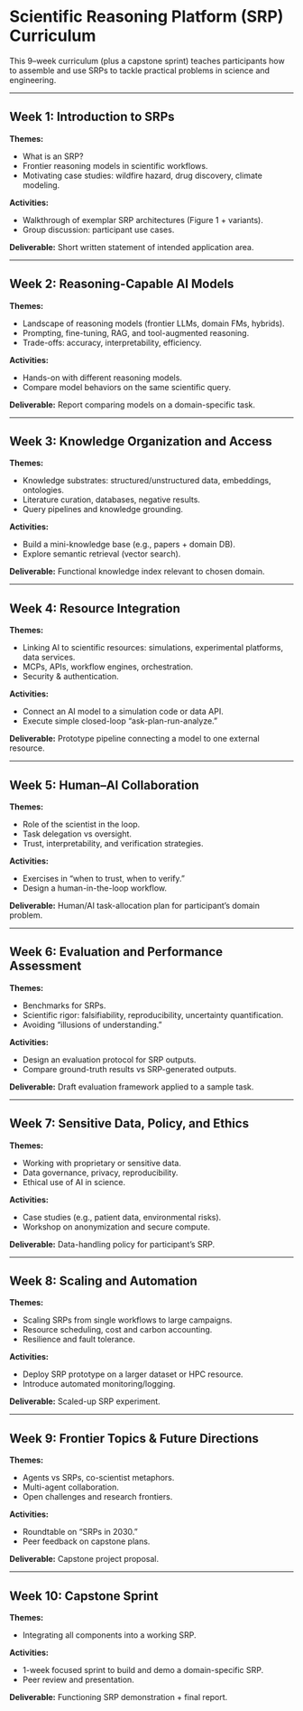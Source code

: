 # Scientific Reasoning Platform (SRP) Curriculum

This 9–week curriculum (plus a capstone sprint) teaches participants how to assemble and
use SRPs to tackle practical problems in science and engineering.

---

## Week 1: Introduction to SRPs
**Themes:**
- What is an SRP?
- Frontier reasoning models in scientific workflows.
- Motivating case studies: wildfire hazard, drug discovery, climate modeling.

**Activities:**
- Walkthrough of exemplar SRP architectures (Figure 1 + variants).
- Group discussion: participant use cases.

**Deliverable:** Short written statement of intended application area.

---

## Week 2: Reasoning-Capable AI Models
**Themes:**
- Landscape of reasoning models (frontier LLMs, domain FMs, hybrids).
- Prompting, fine-tuning, RAG, and tool-augmented reasoning.
- Trade-offs: accuracy, interpretability, efficiency.

**Activities:**
- Hands-on with different reasoning models.
- Compare model behaviors on the same scientific query.

**Deliverable:** Report comparing models on a domain-specific task.

---

## Week 3: Knowledge Organization and Access
**Themes:**
- Knowledge substrates: structured/unstructured data, embeddings, ontologies.
- Literature curation, databases, negative results.
- Query pipelines and knowledge grounding.

**Activities:**
- Build a mini-knowledge base (e.g., papers + domain DB).
- Explore semantic retrieval (vector search).

**Deliverable:** Functional knowledge index relevant to chosen domain.

---

## Week 4: Resource Integration
**Themes:**
- Linking AI to scientific resources: simulations, experimental platforms, data services.
- MCPs, APIs, workflow engines, orchestration.
- Security & authentication.

**Activities:**
- Connect an AI model to a simulation code or data API.
- Execute simple closed-loop “ask-plan-run-analyze.”

**Deliverable:** Prototype pipeline connecting a model to one external resource.

---

## Week 5: Human–AI Collaboration
**Themes:**
- Role of the scientist in the loop.
- Task delegation vs oversight.
- Trust, interpretability, and verification strategies.

**Activities:**
- Exercises in “when to trust, when to verify.”
- Design a human-in-the-loop workflow.

**Deliverable:** Human/AI task-allocation plan for participant’s domain problem.

---

## Week 6: Evaluation and Performance Assessment
**Themes:**
- Benchmarks for SRPs.
- Scientific rigor: falsifiability, reproducibility, uncertainty quantification.
- Avoiding “illusions of understanding.”

**Activities:**
- Design an evaluation protocol for SRP outputs.
- Compare ground-truth results vs SRP-generated outputs.

**Deliverable:** Draft evaluation framework applied to a sample task.

---

## Week 7: Sensitive Data, Policy, and Ethics
**Themes:**
- Working with proprietary or sensitive data.
- Data governance, privacy, reproducibility.
- Ethical use of AI in science.

**Activities:**
- Case studies (e.g., patient data, environmental risks).
- Workshop on anonymization and secure compute.

**Deliverable:** Data-handling policy for participant’s SRP.

---

## Week 8: Scaling and Automation
**Themes:**
- Scaling SRPs from single workflows to large campaigns.
- Resource scheduling, cost and carbon accounting.
- Resilience and fault tolerance.

**Activities:**
- Deploy SRP prototype on a larger dataset or HPC resource.
- Introduce automated monitoring/logging.

**Deliverable:** Scaled-up SRP experiment.

---

## Week 9: Frontier Topics & Future Directions
**Themes:**
- Agents vs SRPs, co-scientist metaphors.
- Multi-agent collaboration.
- Open challenges and research frontiers.

**Activities:**
- Roundtable on “SRPs in 2030.”
- Peer feedback on capstone plans.

**Deliverable:** Capstone project proposal.

---

## Week 10: Capstone Sprint
**Themes:**
- Integrating all components into a working SRP.

**Activities:**
- 1-week focused sprint to build and demo a domain-specific SRP.
- Peer review and presentation.

**Deliverable:** Functioning SRP demonstration + final report.

